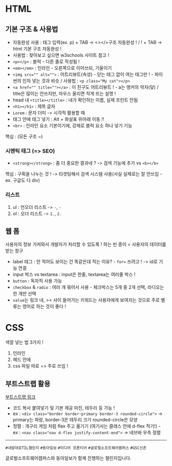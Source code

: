 # HTML

## 기본 구조 & 사용법
- 자동완성 사용 : 태그 입력(ex. p) + TAB -> <></>구조 자동완성 ! / ! + TAB -> html 기본 구조 자동완성 !
- 사용법 : 찾아보고 싶으면 w3schools 사이트 참고 !
- `<p></p>` : 블럭 - 다른 줄로 작성됨 !
- `<em></em>` : 인라인 - 오른쪽으로 이어쓰되, 기울이기
- `<img src="" alt="">` : 어트리뷰트(속성) - 닫는 태그 없이 여는 태그만 ! - 파이썬의 인자 넣는 것과 비슷 / 사용법 : `<p class="My cat"></p>`
- `<a href="" title=""></a>` : 이 친구도 어트리뷰트 ! - a는 앵커의 약자(닻) / title은 많이는 안쓰지만, 마우스 올리면 작게 뜨는 설명 !
- head 내 `<title></title>` : 내가 확인하는 이름, 실제 프린트 안됨
- `<h1></h1>` : 제목 글자
- `Lorem` : 문자 더미 -> 시각적 활용할 때
- 태그 안에 태그 넣기 : Alt + 화살표 위아래 이동 !!
- `<br>` : 인라인 요소 기본이기에, 강제로 블럭 요소 하나 넣기 기능

핵심 : <!-- <태그명 속성명="속성값" 속성명2="속성값2">내용</태그명> --> (모든 구조 ~)

### 시멘틱 태그 (=> SEO)
- `<strong></strong>` : 좀 더 중요한 결과네 ? -> 검색 기능에 추가 vs `<b></b>`

핵심 : 구획을 나누는 것 ! -> 타겟팅해서 검색 시스템 사용(사실 실제로는 잘 안쓰임 - ex. 구글도 다 div)


### 리스트
1. ul : 언오더 리스트 -> `-`, `-`
2. ol : 오더 리스트 -> `1.`, `2.`

## 웹 폼
사용자의 정보 가져와서 개발자가 처리할 수 있도록 ! 하는 빈 종이 = 사용자의 데이터를 받는 창구
- label 태그 : 안 적어도 보이는 건 똑같은데 적는 이유? - `for=` 쓰려고 ! -> id로 기능 연결
- input 박스 vs textarea : input은 한줄, textarea는 여러줄 박스 !
- `button` : 독자적 사용 가능
- `checkbox` & `radio` : 여러 개 묶어서 사용 - 체크박스는 5개 중 2개 선택, 라디오는 한 개만 선택
- `value`는 링크 내, >< 사이 들어가는 키워드는 사용자에게 보여지는 것으로 주로 벨류는 영어로 하는 것이 좋다 !

# CSS
색깔 넣는 법 3가지 !
1. 인라인
2. 헤드 안에
3. css 파일 따로 => 주로 쓰임 !

## 부트스트랩 활용
[부트스트랩 링크](https://getbootstrap.com/docs/5.3/utilities/)
- 코드 복사 붙여넣기 및 기본 제공 마진, 테두리 등 가능 ! 
- ex : `<div class="border border-primary border-3 rounded-circle">` -> primary는 파랑, border-3은 테두리 크기 rounded-circle은 모양
- 정렬 : 개구리 게임 처럼 flex 주고 옮기기 (여기서는 클래스 안에 d-flex 적기!) - ex : `<nav class="nav d-flex justify-content-end">` -> 네브바 우측 정렬

---
`#내맘대로TIL챌린지` `#동아일보` `#미디어 프론티어` `#글로벌소프트웨어캠퍼스` `#GSC신촌`

글로벌소프트웨어캠퍼스와 동아일보가 함께 진행하는 챌린지입니다.

